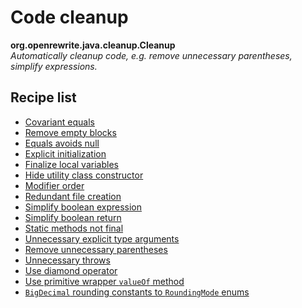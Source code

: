 # Code cleanup

**org.openrewrite.java.cleanup.Cleanup**  
_Automatically cleanup code, e.g. remove unnecessary parentheses, simplify expressions._

## Recipe list

* [Covariant equals](covariantequals.md)
* [Remove empty blocks](emptyblock.md)
* [Equals avoids null](equalsavoidsnull.md)
* [Explicit initialization](explicitinitialization.md)
* [Finalize local variables](finalizelocalvariables.md)
* [Hide utility class constructor](hideutilityclassconstructor.md)
* [Modifier order](modifierorder.md)
* [Redundant file creation](redundantfilecreation.md)
* [Simplify boolean expression](simplifybooleanexpression.md)
* [Simplify boolean return](simplifybooleanreturn.md)
* [Static methods not final](staticmethodnotfinal.md)
* [Unnecessary explicit type arguments](unnecessaryexplicittypearguments.md)
* [Remove unnecessary parentheses](unnecessaryparentheses.md)
* [Unnecessary throws](unnecessarythrows.md)
* [Use diamond operator](usediamondoperator.md)
* [Use primitive wrapper `valueOf` method](primitivewrapperclassconstructortovalueof.md)
* [`BigDecimal` rounding constants to `RoundingMode` enums](bigdecimalroundingconstantstoenums.md)

